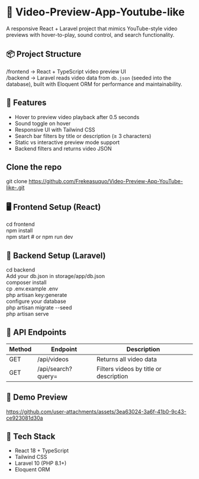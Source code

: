 # 🎥 Video-Preview-App-Youtube-like
A responsive React + Laravel project that mimics YouTube-style video previews with hover-to-play, sound control, and search functionality.


## 📦 Project Structure
/frontend -> React + TypeScript video preview UI  
/backend -> Laravel reads video data from `db.json` (seeded into the database), built with Eloquent ORM for performance and maintainability.

## 🚀 Features
- Hover to preview video playback after 0.5 seconds
- Sound toggle on hover
- Responsive UI with Tailwind CSS
- Search bar filters by title or description (≥ 3 characters)
- Static vs interactive preview mode support
- Backend filters and returns video JSON

## Clone the repo
git clone https://github.com/Frekeasuquo/Video-Preview-App-YouTube-like-.git

## 🖥️ Frontend Setup (React)
cd frontend  
npm install  
npm start # or npm run dev

## 🔧 Backend Setup (Laravel)
cd backend    
Add your db.json in storage/app/db.json    
composer install    
cp .env.example .env    
php artisan key:generate  
configure your database  
php artisan migrate --seed  
php artisan serve  

## 🔗 API Endpoints
| Method | Endpoint           | Description                            |
| ------ | ------------------ | -------------------------------------- |
| GET    | /api/videos        | Returns all video data                 |
| GET    | /api/search?query= | Filters videos by title or description |


## 📸 Demo Preview
https://github.com/user-attachments/assets/3ea63024-3a6f-41b0-9c43-ce923081d30a


## 🧪 Tech Stack
- React 18 + TypeScript
- Tailwind CSS
- Laravel 10 (PHP 8.1+)
- Eloquent ORM
